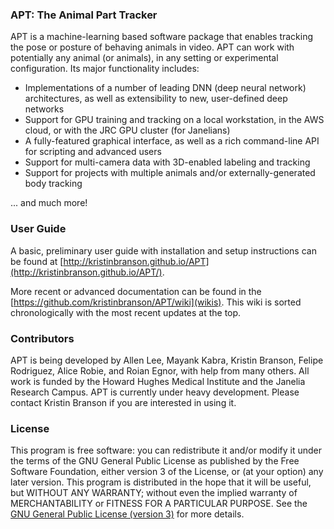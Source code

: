 ### APT: The Animal Part Tracker

APT is a machine-learning based software package that enables tracking the pose or posture of behaving animals in video. APT can work with potentially any animal (or animals), in any setting or experimental configuration. Its major functionality includes:

  * Implementations of a number of leading DNN (deep neural network) architectures, as well as extensibility to new, user-defined deep networks
  * Support for GPU training and tracking on a local workstation, in the AWS cloud, or with the JRC GPU cluster (for Janelians) 
  * A fully-featured graphical interface, as well as a rich command-line API for scripting and advanced users
  * Support for multi-camera data with 3D-enabled labeling and tracking
  * Support for projects with multiple animals and/or externally-generated body tracking

... and much more!

### User Guide

A basic, preliminary user guide with installation and setup instructions can be found at [http://kristinbranson.github.io/APT](http://kristinbranson.github.io/APT/). 

More recent or advanced documentation can be found in the [https://github.com/kristinbranson/APT/wiki](wikis). This wiki is sorted chronologically with the most recent updates at the top.

### Contributors
APT is being developed by Allen Lee, Mayank Kabra, Kristin Branson, Felipe Rodriguez, Alice Robie, and Roian Egnor, with help from many others. All work is funded by the Howard Hughes Medical Institute and the Janelia Research Campus. APT is currently under heavy development. Please contact Kristin Branson if you are interested in using it.

### License
This program is free software: you can redistribute it and/or modify it under the terms of the GNU General Public License as published by the Free Software Foundation, either version 3 of the License, or (at your option) any later version. This program is distributed in the hope that it will be useful, but WITHOUT ANY WARRANTY; without even the implied warranty of MERCHANTABILITY or FITNESS FOR A PARTICULAR PURPOSE. See the [GNU General Public License (version 3)](http://GNU_GPL_v3.html) for more details.

